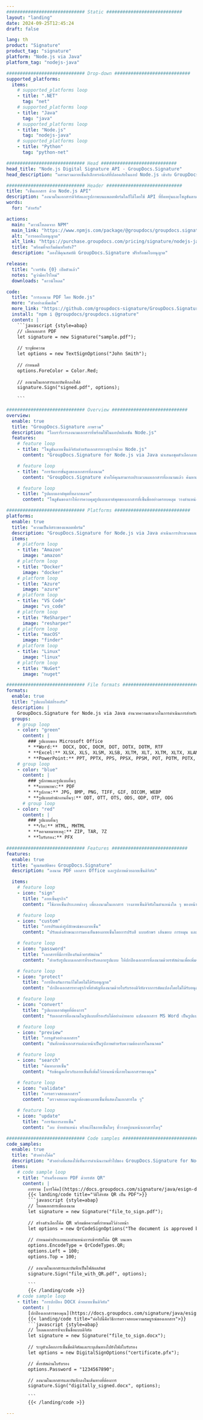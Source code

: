 ```yaml
---
############################# Static ############################
layout: "landing"
date: 2024-09-25T12:45:24
draft: false

lang: th
product: "Signature"
product_tag: "signature"
platform: "Node.js via Java"
platform_tag: "nodejs-java"

############################# Drop-down ############################
supported_platforms:
  items:
    # supported_platforms loop
    - title: ".NET"
      tag: "net"
    # supported_platforms loop
    - title: "Java"
      tag: "java"
    # supported_platforms loop
    - title: "Node.js"
      tag: "nodejs-java" 
    # supported_platforms loop
    - title: "Python"
      tag: "python-net" 

############################# Head ############################
head_title: "Node.js Digital Signature API - GroupDocs.Signature"
head_description: "ผสานรวมลายเซ็นอิเล็กทรอนิกส์ที่ปลอดภัยในแอป Node.js เข้ากับ GroupDocs.Signature ปรับปรุงเวิร์กโฟลว์การเซ็นเอกสารอย่างง่ายดายและมีประสิทธิภาพ"

############################# Header ############################
title: "เซ็นเอกสาร ด้วย Node.js API"
description: "ลงนามในเอกสารดิจิทัลและรูปภาพบนแพลตฟอร์มใดก็ได้โดยใช้ API ที่ยืดหยุ่นและโซลูชันตามแอปสำหรับโปรแกรมเมอร์และผู้ใช้ปลายทาง"
words:
  for: "สำหรับ"

actions:
  main: "ดาวน์โหลดจาก NPM"
  main_link: "https://www.npmjs.com/package/@groupdocs/groupdocs.signature/"
  alt: "การออกใบอนุญาต"
  alt_link: "https://purchase.groupdocs.com/pricing/signature/nodejs-java/"
  title: "พร้อมที่จะเริ่มต้นหรือยัง?"
  description: "ลองใช้คุณสมบัติ GroupDocs.Signature ฟรีหรือขอใบอนุญาต"

release:
  title: "เวอร์ชัน {0} เปิดตัวแล้ว"
  notes: "ดูว่ามีอะไรใหม่"
  downloads: "ดาวน์โหลด"

code:
  title: "การลงนาม PDF โดย Node.js"
  more: "ตัวอย่างเพิ่มเติม"
  more_link: "https://github.com/groupdocs-signature/GroupDocs.Signature-for-Node.js-via-Java/"
  install: "npm i @groupdocs/groupdocs.signature"
  content: |
    ```javascript {style=abap}   
    // เลือกเอกสาร PDF
    let signature = new Signature("sample.pdf");
    
    // ระบุข้อความ
    let options = new TextSignOptions("John Smith");
    
    // กำหนดสี
    options.ForeColor = Color.Red;
    
    // ลงนามในเอกสารและบันทึกลงไฟล์
    signature.Sign("signed.pdf", options);
    
    ```

############################# Overview ############################
overview:
  enable: true
  title: "GroupDocs.Signature ภาพรวม"
  description: "ไลบรารีการลงนามเอกสารที่พร้อมใช้ในแอปพลิเคชัน Node.js"
  features:
    # feature loop
    - title: "โซลูชันลายเซ็นดิจิทัลสำหรับเอกสารทางธุรกิจด้วย Node.js"
      content: "GroupDocs.Signature for Node.js via Java นำเสนอชุดตัวเลือกลายเซ็นดิจิทัลที่ครอบคลุมสำหรับ PDF, เอกสาร Office และรูปภาพ ข้อความ บาร์โค้ด รูปภาพ ใบรับรองดิจิทัล และข้อมูลเมตามีให้บริการ การประมวลผลเอกสารที่คล่องตัวทำให้มั่นใจได้ถึงประสิทธิภาพ"

    # feature loop
    - title: "การจัดการขั้นสูงของเอกสารที่ลงนาม"
      content: "GroupDocs.Signature ช่วยให้คุณสามารถประมวลผลเอกสารที่ลงนามแล้ว ค้นหาและตรวจสอบลายเซ็นโดยใช้เกณฑ์ต่างๆ นอกจากนี้ ดึงข้อมูลเอกสารโดยละเอียดหรือสร้างภาพตัวอย่างหน้าต่างๆ"

    # feature loop
    - title: "รูปแบบเอาต์พุตที่หลากหลาย"
      content: "โซลูชันของเราให้การควบคุมรูปแบบเอาต์พุตของเอกสารที่เซ็นชื่ออย่างครอบคลุม วางตำแหน่งลายเซ็นบนหน้าใดๆ ได้อย่างแม่นยำและปรับแต่งลักษณะที่ปรากฏ บันทึกเอกสารที่ลงนามในรูปแบบที่รองรับมากมาย และเลือกรักษาความปลอดภัยด้วยรหัสผ่าน"

############################# Platforms ############################
platforms:
  enable: true
  title: "ความเป็นอิสระของแพลตฟอร์ม"
  description: "GroupDocs.Signature for Node.js via Java ดำเนินการประมวลผลเอกสารด้วยระบบปฏิบัติการต่างๆ"
  items:
    # platform loop
    - title: "Amazon"
      image: "amazon"
    # platform loop
    - title: "Docker"
      image: "docker"
    # platform loop
    - title: "Azure"
      image: "azure"
    # platform loop
    - title: "VS Code"
      image: "vs_code"
    # platform loop
    - title: "ReSharper"
      image: "resharper"
    # platform loop
    - title: "macOS"
      image: "finder"
    # platform loop
    - title: "Linux"
      image: "linux"
    # platform loop
    - title: "NuGet"
      image: "nuget"

############################# File formats ############################
formats:
  enable: true
  title: "รูปแบบไฟล์ที่รองรับ"
  description: |
    GroupDocs.Signature for Node.js via Java อำนวยความสะดวกในการดำเนินการสำหรับ [รูปแบบไฟล์ยอดนิยม](https://docs.groupdocs.com/signature/java/supported-document-formats/)
  groups:
    # group loop
    - color: "green"
      content: |
        ### รูปแบบของ Microsoft Office
        * **Word:**  DOCX, DOC, DOCM, DOT, DOTX, DOTM, RTF
        * **Excel:** XLSX, XLS, XLSM, XLSB, XLTM, XLT, XLTM, XLTX, XLAM, SXC, SpreadsheetML
        * **PowerPoint:** PPT, PPTX, PPS, PPSX, PPSM, POT, POTM, POTX, PPTM
    # group loop
    - color: "blue"
      content: |
        ### รูปภาพและรูปแบบอื่นๆ
        * **แบบพกพา:** PDF
        * **รูปภาพ:** JPG, BMP, PNG, TIFF, GIF, DICOM, WEBP
        * **รูปแบบสำนักงานอื่นๆ:** ODT, OTT, OTS, ODS, ODP, OTP, ODG
      # group loop
    - color: "red"
      content: |
        ### รูปแบบอื่นๆ
        * **เว็บ:** HTML, MHTML
        * **หอจดหมายเหตุ:** ZIP, TAR, 7Z
        * **ใบรับรอง:** PFX

############################# Features ############################
features:
  enable: true
  title: "คุณสมบัติของ GroupDocs.Signature"
  description: "ลงนาม PDF เอกสาร Office และรูปภาพด้วยลายเซ็นดิจิทัล"

  items:
    # feature loop
    - icon: "sign"
      title: "ลายเซ็นธุรกิจ"
      content: "ใช้ลายเซ็นประเภทต่างๆ เพื่อลงนามในเอกสาร วางลายเซ็นดิจิทัลในตำแหน่งใด ๆ ของหน้าได้อย่างแม่นยำ"

    # feature loop
    - icon: "custom"
      title: "การปรับแต่งรูปลักษณ์ของลายเซ็น"
      content: "ปรับแต่งลักษณะการมองเห็นของลายเซ็นโดยการปรับสี แบบอักษร เส้นขอบ การหมุน และอื่นๆ เพื่อให้ได้ผลลัพธ์ตามที่คุณต้องการ"

    # feature loop
    - icon: "password"
      title: "เอกสารที่มีการป้องกันด้วยรหัสผ่าน"
      content: "สำหรับรูปแบบเอกสารที่รองรับหลายรูปแบบ ให้ปกป้องเอกสารที่ลงนามด้วยรหัสผ่านเพื่อเพิ่มความปลอดภัย"

    # feature loop
    - icon: "protect"
      title: "การป้องกันการแก้ไขโดยไม่ได้รับอนุญาต"
      content: "ปกป้องเอกสารทางธุรกิจที่สำคัญที่ลงนามด้วยใบรับรองดิจิทัลจากการดัดแปลงโดยไม่ได้รับอนุญาต"

    # feature loop
    - icon: "convert"
      title: "รูปแบบเอาต์พุตที่ต้องการ"
      content: "รับเอกสารที่ลงนามในรูปแบบที่รองรับได้อย่างง่ายดาย แปลงเอกสาร MS Word เป็นรูปแบบ PDF ได้อย่างง่ายดาย"

    # feature loop
    - icon: "preview"
      title: "การดูตัวอย่างเอกสาร"
      content: "บันทึกหน้าเอกสารแต่ละหน้าเป็นรูปภาพสำหรับความต้องการในอนาคต"

    # feature loop
    - icon: "search"
      title: "ค้นหาลายเซ็น"
      content: "รับข้อมูลเกี่ยวกับลายเซ็นที่เพิ่มไว้ก่อนหน้านี้ภายในเอกสารของคุณ"

    # feature loop
    - icon: "validate"
      title: "การตรวจสอบเอกสาร"
      content: "ตรวจสอบความถูกต้องของลายเซ็นที่แสดงในเอกสารใด ๆ"

    # feature loop
    - icon: "update"
      title: "การจัดการลายเซ็น"
      content: "ลบ ย้ายตำแหน่ง หรือแก้ไขลายเซ็นใดๆ ที่วางอยู่บนหน้าเอกสารใดๆ"

############################# Code samples ############################
code_samples:
  enable: true
  title: "ตัวอย่างโค้ด"
  description: "ตัวอย่างที่แสดงให้เห็นการดำเนินงานทั่วไปของ GroupDocs.Signature for Node.js via Java"
  items:
    # code sample loop
    - title: "ทำเครื่องหมาย PDF ด้วยรหัส QR"
      content: |
        การรวม [บาร์โค้ด](https://docs.groupdocs.com/signature/java/esign-document-with-qr-code-signature/) ลงในหน้าเอกสาร PDF เฉพาะสามารถปรับปรุงกระบวนการทางธุรกิจได้ ส่วนนี้จะแสดงตัวอย่างการเพิ่มโค้ด QR โดยใช้ GroupDocs.Signature for Node.js via Java
        {{< landing/code title="วิธีใส่รหัส QR เป็น PDF">}}
        ```javascript {style=abap}
        // โหลดเอกสารเพื่อลงนาม
        let signature = new Signature("file_to_sign.pdf");
        
        // สร้างตัวเลือกโค้ด QR พร้อมข้อความที่กำหนดไว้ล่วงหน้า
        let options = new QrCodeSignOptions("The document is approved by John Smith");
        
        // กำหนดค่าประเภทและตำแหน่งการเข้ารหัสโค้ด QR บนเพจ
        options.EncodeType = QrCodeTypes.QR;
        options.Left = 100;
        options.Top = 100;
            
        // ลงนามในเอกสารและบันทึกเป็นไฟล์ผลลัพธ์
        signature.Sign("file_with_QR.pdf", options);
        
        ```
        {{< /landing/code >}}
    # code sample loop
    - title: "การปกป้อง DOCX ด้วยลายเซ็นดิจิทัล"
      content: |
        [ปกป้องเอกสารของคุณ](https://docs.groupdocs.com/signature/java/esign-document-with-digital-signature/) ด้วยลายเซ็นตามใบรับรองดิจิทัล ลายเซ็นดิจิทัลช่วยปกป้องเอกสารทางธุรกิจของคุณจากการเปลี่ยนแปลงเนื้อหา
        {{< landing/code title="ต่อไปนี้คือวิธีการตรวจสอบความสมบูรณ์ของเอกสาร">}}
        ```javascript {style=abap}   
        // โหลดเอกสารที่จะเซ็นชื่อแบบดิจิทัล
        let signature = new Signature("file_to_sign.docx");
        
        // ระบุตัวเลือกการเซ็นชื่อดิจิทัลและระบุเส้นทางไปยังไฟล์ใบรับรอง
        let options = new DigitalSignOptions("certificate.pfx");

        // ตั้งรหัสผ่านใบรับรอง
        options.Password = "1234567890";

        // ลงนามในเอกสารและบันทึกลงในเส้นทางที่ต้องการ
        signature.Sign("digitally_signed.docx", options);

        ```
        {{< /landing/code >}}

---
```

